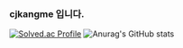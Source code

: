 ### cjkangme 입니다.

[![Solved.ac Profile](http://mazassumnida.wtf/api/v2/generate_badge?boj=nureongi0214)](https://solved.ac/nureongi0214/)
![Anurag's GitHub stats](https://github-readme-stats.vercel.app/api?username=nureongi0214&theme=dark&show_icons=true&count_private=true)
